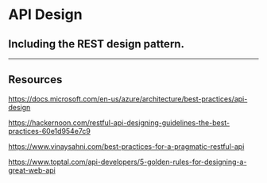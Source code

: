 # API Design
## Including the REST design pattern.

---

## Resources

https://docs.microsoft.com/en-us/azure/architecture/best-practices/api-design

https://hackernoon.com/restful-api-designing-guidelines-the-best-practices-60e1d954e7c9

https://www.vinaysahni.com/best-practices-for-a-pragmatic-restful-api

https://www.toptal.com/api-developers/5-golden-rules-for-designing-a-great-web-api
